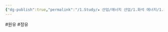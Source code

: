 ```yaml
---
{"dg-publish":true,"permalink":"/1.Study/★ 산업/에너지 산업/1.화석 에너지/1.정유화학/정유/","created":"2024-11-20T21:02:28.309+09:00","updated":"2025-06-03T20:07:20.997+09:00"}
---
```


#원유 #정유 
